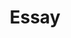 ---
title: Essay
layout: collection
permalink: /essay/
collection: essay
entries_layout: grid
classes: wide
---